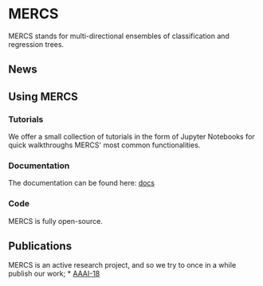 # MERCS

MERCS stands for multi-directional ensembles of classification and regression trees.

## News

## Using MERCS

### Tutorials

We offer a small collection of tutorials in the form of Jupyter Notebooks for quick walkthroughs MERCS' most common functionalities.

### Documentation

The documentation can be found here: [docs](../doc/build/html/index.html)

### Code

MERCS is fully open-source. 

## Publications

MERCS is an active research project, and so we try to once in a while publish our work;
    * [AAAI-18](https://www.aaai.org/ocs/index.php/AAAI/AAAI18/paper/viewFile/16875/16735)

